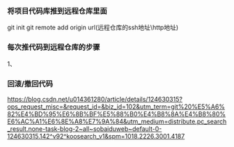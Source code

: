 ### 将项目代码库推到远程仓库里面
git init
git remote add origin url(远程仓库的ssh地址\http地址)

### 每次推代码到远程仓库的步骤
1、

### 回滚/撤回代码
https://blog.csdn.net/u014361280/article/details/124630315?ops_request_misc=&request_id=&biz_id=102&utm_term=git%20%E5%A6%82%E4%BD%95%E6%8B%BF%E5%88%B0%E4%B8%8A%E4%B8%80%E6%AC%A1%E6%8E%A8%E7%9A%84&utm_medium=distribute.pc_search_result.none-task-blog-2~all~sobaiduweb~default-0-124630315.142^v92^koosearch_v1&spm=1018.2226.3001.4187